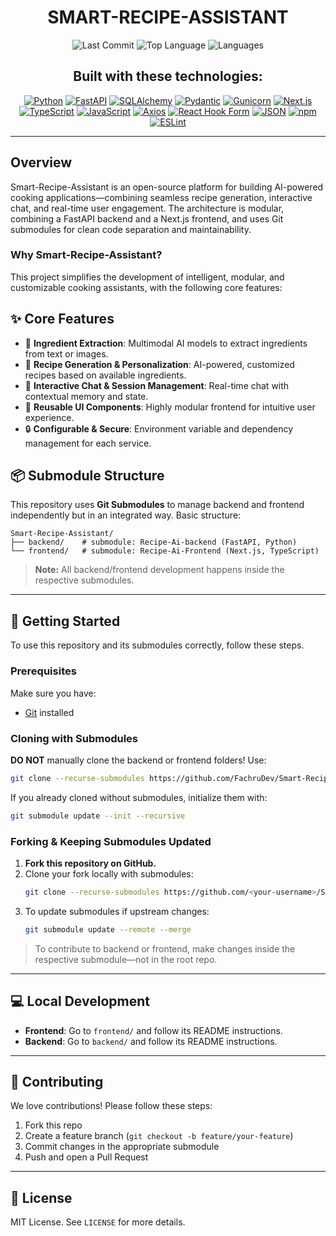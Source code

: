 <h1 align="center"> SMART-RECIPE-ASSISTANT </h1>

<p align="center">
  <img src="https://img.shields.io/github/last-commit/FachruDev/Smart-Recipe-Assistant?style=for-the-badge&logo=github&color=black" alt="Last Commit">
  <img src="https://img.shields.io/github/languages/top/FachruDev/Smart-Recipe-Assistant?style=for-the-badge&color=3399ff" alt="Top Language">
  <img src="https://img.shields.io/github/languages/count/FachruDev/Smart-Recipe-Assistant?style=for-the-badge&color=007ec6" alt="Languages">
</p>

<h2 align="center"> Built with these technologies: </h2>

<p align="center">
  <a href="https://www.python.org/" target="_blank"><img src="https://img.shields.io/badge/Python-3776AB?style=for-the-badge&logo=python&logoColor=white" alt="Python"></a>
  <a href="https://fastapi.tiangolo.com/" target="_blank"><img src="https://img.shields.io/badge/FastAPI-009688?style=for-the-badge&logo=fastapi&logoColor=white" alt="FastAPI"></a>
  <a href="https://www.sqlalchemy.org/" target="_blank"><img src="https://img.shields.io/badge/SQLAlchemy-D71F00?style=for-the-badge&logo=sqlalchemy&logoColor=white" alt="SQLAlchemy"></a>
  <a href="https://docs.pydantic.dev/" target="_blank"><img src="https://img.shields.io/badge/Pydantic-E92063?style=for-the-badge&logo=pydantic&logoColor=white" alt="Pydantic"></a>
  <a href="https://gunicorn.org/" target="_blank"><img src="https://img.shields.io/badge/Gunicorn-499848?style=for-the-badge&logo=gunicorn&logoColor=white" alt="Gunicorn"></a>
  <a href="https://nextjs.org/" target="_blank"><img src="https://img.shields.io/badge/Next.js-000000?style=for-the-badge&logo=next.js&logoColor=white" alt="Next.js"></a>
  <a href="https://www.typescriptlang.org/" target="_blank"><img src="https://img.shields.io/badge/TypeScript-3178C6?style=for-the-badge&logo=typescript&logoColor=white" alt="TypeScript"></a>
  <a href="https://www.javascript.com/" target="_blank"><img src="https://img.shields.io/badge/JavaScript-F7DF1E?style=for-the-badge&logo=javascript&logoColor=black" alt="JavaScript"></a>
  <a href="https://axios-http.com/" target="_blank"><img src="https://img.shields.io/badge/Axios-5A29E4?style=for-the-badge&logo=axios&logoColor=white" alt="Axios"></a>
  <a href="https://react-hook-form.com/" target="_blank"><img src="https://img.shields.io/badge/React%20Hook%20Form-EC5990?style=for-the-badge&logo=reacthookform&logoColor=white" alt="React Hook Form"></a>
  <a href="https://www.json.org/json-en.html" target="_blank"><img src="https://img.shields.io/badge/JSON-000000?style=for-the-badge&logo=json&logoColor=white" alt="JSON"></a>
  <a href="https://www.npmjs.com/" target="_blank"><img src="https://img.shields.io/badge/npm-CB3837?style=for-the-badge&logo=npm&logoColor=white" alt="npm"></a>
  <a href="https://eslint.org/" target="_blank"><img src="https://img.shields.io/badge/ESLint-4B32C3?style=for-the-badge&logo=eslint&logoColor=white" alt="ESLint"></a>
</p>

---

## Overview

Smart-Recipe-Assistant is an open-source platform for building AI-powered cooking applications—combining seamless recipe generation, interactive chat, and real-time user engagement. The architecture is modular, combining a FastAPI backend and a Next.js frontend, and uses Git submodules for clean code separation and maintainability.

### Why Smart-Recipe-Assistant?

This project simplifies the development of intelligent, modular, and customizable cooking assistants, with the following core features:

## ✨ Core Features

* 🤖 **Ingredient Extraction**: Multimodal AI models to extract ingredients from text or images.
* 🚀 **Recipe Generation & Personalization**: AI-powered, customized recipes based on available ingredients.
* 💬 **Interactive Chat & Session Management**: Real-time chat with contextual memory and state.
* 🧩 **Reusable UI Components**: Highly modular frontend for intuitive user experience.
* 🔒 **Configurable & Secure**: Environment variable and dependency management for each service.

## 📦 Submodule Structure

This repository uses **Git Submodules** to manage backend and frontend independently but in an integrated way. Basic structure:
```
Smart-Recipe-Assistant/
├── backend/    # submodule: Recipe-Ai-backend (FastAPI, Python)
└── frontend/   # submodule: Recipe-Ai-Frontend (Next.js, TypeScript)
```

> **Note:** All backend/frontend development happens inside the respective submodules.

---

## 🚀 Getting Started

To use this repository and its submodules correctly, follow these steps.

### Prerequisites

Make sure you have:
- [Git](https://git-scm.com/) installed

### Cloning with Submodules

**DO NOT** manually clone the backend or frontend folders! Use:

```sh
git clone --recurse-submodules https://github.com/FachruDev/Smart-Recipe-Assistant.git
```

If you already cloned without submodules, initialize them with:
```sh
git submodule update --init --recursive
```

### Forking & Keeping Submodules Updated

1. **Fork this repository on GitHub.**
2. Clone your fork locally with submodules:
    ```sh
    git clone --recurse-submodules https://github.com/<your-username>/Smart-Recipe-Assistant.git
    ```
3. To update submodules if upstream changes:
    ```sh
    git submodule update --remote --merge
    ```

> To contribute to backend or frontend, make changes inside the respective submodule—not in the root repo.

---

## 💻 Local Development

- **Frontend**: Go to `frontend/` and follow its README instructions.
- **Backend**: Go to `backend/` and follow its README instructions.

---

## 🤝 Contributing

We love contributions! Please follow these steps:
1. Fork this repo
2. Create a feature branch (`git checkout -b feature/your-feature`)
3. Commit changes in the appropriate submodule
4. Push and open a Pull Request

---

## 📄 License

MIT License. See `LICENSE` for more details.
